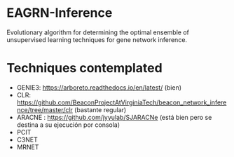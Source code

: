 # EAGRN-Inference
Evolutionary algorithm for determining the optimal ensemble of unsupervised learning techniques for gene network inference.

# Techniques contemplated 
- GENIE3: https://arboreto.readthedocs.io/en/latest/ (bien)
- CLR: https://github.com/BeaconProjectAtVirginiaTech/beacon_network_inference/tree/master/clr (bastante regular)
- ARACNE : https://github.com/jyyulab/SJARACNe (está bien pero se destina a su ejecución por consola)
- PCIT
- C3NET
- MRNET
